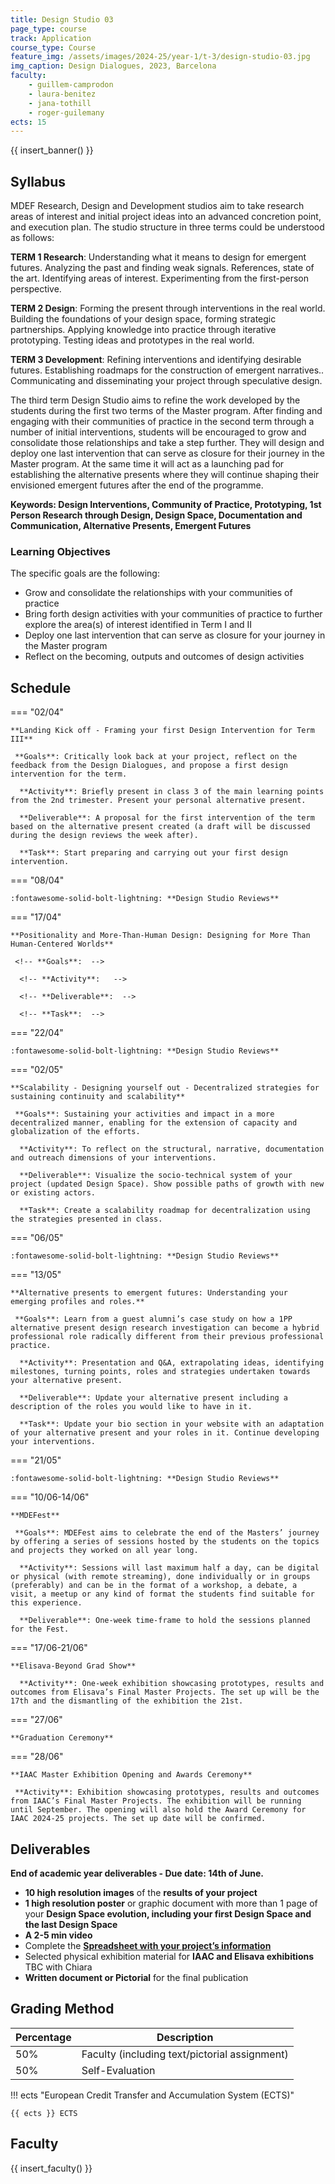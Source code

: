 ```yaml
---
title: Design Studio 03
page_type: course
track: Application
course_type: Course
feature_img: /assets/images/2024-25/year-1/t-3/design-studio-03.jpg
img_caption: Design Dialogues, 2023, Barcelona
faculty:
    - guillem-camprodon
    - laura-benitez
    - jana-tothill
    - roger-guilemany
ects: 15
---
```


{{ insert_banner() }}

## Syllabus

MDEF Research, Design and Development studios aim to take research areas of interest and initial project ideas into an advanced concretion point, and execution plan. The studio structure in three terms could be understood as follows:

**TERM 1 Research**: Understanding what it means to design for emergent futures. Analyzing the past and finding weak signals. References, state of the art. Identifying areas of interest. Experimenting from the first-person perspective.

**TERM 2 Design**: Forming the present through interventions in the real world. Building the foundations of your design space, forming strategic partnerships. Applying knowledge into practice through iterative prototyping. Testing ideas and prototypes in the real world.

**TERM 3 Development**: Refining interventions and identifying desirable futures. Establishing roadmaps for the construction of emergent narratives.. Communicating and disseminating your project through speculative design.

The third term Design Studio aims to refine the work developed by the students during the first two terms of the Master program. After finding and engaging with their  communities of practice in the second term through a number of initial interventions, students will be encouraged to grow and consolidate those relationships and take a step further. They will design and deploy one last intervention that can serve as closure for their journey in the Master program. At the same time it will act as a launching pad for establishing the alternative presents where they will continue shaping their envisioned emergent futures after the end of the programme.

**Keywords: Design Interventions, Community of Practice, Prototyping, 1st Person Research through Design, Design Space, Documentation and Communication, Alternative Presents, Emergent Futures**

### Learning Objectives

The specific goals are the following: 
- Grow and consolidate the relationships with your communities of practice
- Bring forth design activities with your communities of practice to further explore the area(s) of interest identified in Term I and II
- Deploy one last intervention that can serve as closure for your journey in the Master program
- Reflect on the becoming, outputs and outcomes of design activities

## Schedule

=== "02/04"

    **Landing Kick off - Framing your first Design Intervention for Term III**

     **Goals**: Critically look back at your project, reflect on the feedback from the Design Dialogues, and propose a first design intervention for the term.
     
      **Activity**: Briefly present in class 3 of the main learning points from the 2nd trimester. Present your personal alternative present. 
      
      **Deliverable**: A proposal for the first intervention of the term based on the alternative present created (a draft will be discussed during the design reviews the week after).
      
      **Task**: Start preparing and carrying out your first design intervention.

=== "08/04"

    :fontawesome-solid-bolt-lightning: **Design Studio Reviews**

=== "17/04"

    **Positionality and More-Than-Human Design: Designing for More Than Human-Centered Worlds**

     <!-- **Goals**:  -->
     
      <!-- **Activity**:   -->
      
      <!-- **Deliverable**:  -->
      
      <!-- **Task**:  -->

=== "22/04"

    :fontawesome-solid-bolt-lightning: **Design Studio Reviews**

=== "02/05"

    **Scalability - Designing yourself out - Decentralized strategies for sustaining continuity and scalability**

     **Goals**: Sustaining your activities and impact in a more decentralized manner, enabling for the extension of capacity and globalization of the efforts.
     
      **Activity**: To reflect on the structural, narrative, documentation and outreach dimensions of your interventions. 
      
      **Deliverable**: Visualize the socio-technical system of your project (updated Design Space). Show possible paths of growth with new or existing actors.
      
      **Task**: Create a scalability roadmap for decentralization using the strategies presented in class.

=== "06/05"

    :fontawesome-solid-bolt-lightning: **Design Studio Reviews**

=== "13/05"

    **Alternative presents to emergent futures: Understanding your emerging profiles and roles.**

     **Goals**: Learn from a guest alumni’s case study on how a 1PP alternative present design research investigation can become a hybrid professional role radically different from their previous professional practice.
     
      **Activity**: Presentation and Q&A, extrapolating ideas, identifying milestones, turning points, roles and strategies undertaken towards your alternative present.
      
      **Deliverable**: Update your alternative present including a description of the roles you would like to have in it.
      
      **Task**: Update your bio section in your website with an adaptation of your alternative present and your roles in it. Continue developing your interventions.

=== "21/05"

    :fontawesome-solid-bolt-lightning: **Design Studio Reviews**

=== "10/06-14/06"

    **MDEFest**

     **Goals**: MDEFest aims to celebrate the end of the Masters’ journey by offering a series of sessions hosted by the students on the topics and projects they worked on all year long.
     
      **Activity**: Sessions will last maximum half a day, can be digital or physical (with remote streaming), done individually or in groups (preferably) and can be in the format of a workshop, a debate, a visit, a meetup or any kind of format the students find suitable for this experience.
      
      **Deliverable**: One-week time-frame to hold the sessions planned for the Fest.

=== "17/06-21/06"

    **Elisava-Beyond Grad Show**
     
      **Activity**: One-week exhibition showcasing prototypes, results and outcomes from Elisava’s Final Master Projects. The set up will be the 17th and the dismantling of the exhibition the 21st.

=== "27/06"

    **Graduation Ceremony**

=== "28/06"

    **IAAC Master Exhibition Opening and Awards Ceremony**
     
     **Activity**: Exhibition showcasing prototypes, results and outcomes from IAAC’s Final Master Projects. The exhibition will be running until September. The opening will also hold the Award Ceremony for IAAC 2024-25 projects. The set up date will be confirmed.
    

## Deliverables

**End of academic year deliverables - Due date: 14th of June.**

- **10 high resolution images** of the **results of your project**
- **1 high resolution poster** or graphic document with more than 1 page of your **Design Space evolution, including your first Design Space and the last Design Space**
- **A 2-5 min video**
- Complete the **[Spreadsheet with your project’s information](https://docs.google.com/spreadsheets/d/1rI9aX3fn4CTOLzUb4_Wp8pbTSM7Z0NR25g779Krv2A0/edit?usp=sharing)**
- Selected physical exhibition material for **IAAC and Elisava exhibitions** TBC with Chiara
- **Written document or Pictorial** for the final publication


## Grading Method

| Percentage  | Description                                     |
| ----------- | ------------------------------------            |
| 50%         | Faculty (including text/pictorial assignment)          |
| 50%         | Self-Evaluation                                 |

!!! ects "European Credit Transfer and Accumulation System (ECTS)"

    {{ ects }} ECTS


## Faculty

{{ insert_faculty() }}
